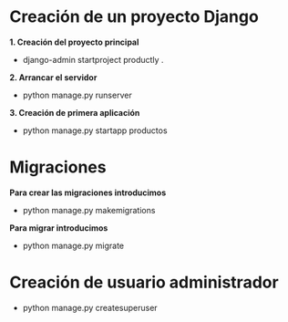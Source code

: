 # Creación de un proyecto Django

**1. Creación del proyecto principal**

- django-admin startproject productly .

**2. Arrancar el servidor**

- python manage.py runserver

**3. Creación de primera aplicación**

- python manage.py startapp productos

# Migraciones

**Para crear las migraciones introducimos**

- python manage.py makemigrations

**Para migrar introducimos**

- python manage.py migrate

# Creación de usuario administrador

- python manage.py createsuperuser
